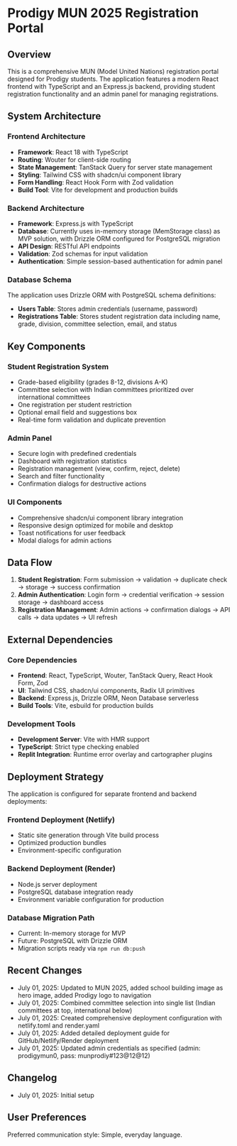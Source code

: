 # Prodigy MUN 2025 Registration Portal

## Overview

This is a comprehensive MUN (Model United Nations) registration portal designed for Prodigy students. The application features a modern React frontend with TypeScript and an Express.js backend, providing student registration functionality and an admin panel for managing registrations.

## System Architecture

### Frontend Architecture
- **Framework**: React 18 with TypeScript
- **Routing**: Wouter for client-side routing
- **State Management**: TanStack Query for server state management
- **Styling**: Tailwind CSS with shadcn/ui component library
- **Form Handling**: React Hook Form with Zod validation
- **Build Tool**: Vite for development and production builds

### Backend Architecture
- **Framework**: Express.js with TypeScript
- **Database**: Currently uses in-memory storage (MemStorage class) as MVP solution, with Drizzle ORM configured for PostgreSQL migration
- **API Design**: RESTful API endpoints
- **Validation**: Zod schemas for input validation
- **Authentication**: Simple session-based authentication for admin panel

### Database Schema
The application uses Drizzle ORM with PostgreSQL schema definitions:
- **Users Table**: Stores admin credentials (username, password)
- **Registrations Table**: Stores student registration data including name, grade, division, committee selection, email, and status

## Key Components

### Student Registration System
- Grade-based eligibility (grades 8-12, divisions A-K)
- Committee selection with Indian committees prioritized over international committees
- One registration per student restriction
- Optional email field and suggestions box
- Real-time form validation and duplicate prevention

### Admin Panel
- Secure login with predefined credentials
- Dashboard with registration statistics
- Registration management (view, confirm, reject, delete)
- Search and filter functionality
- Confirmation dialogs for destructive actions

### UI Components
- Comprehensive shadcn/ui component library integration
- Responsive design optimized for mobile and desktop
- Toast notifications for user feedback
- Modal dialogs for admin actions

## Data Flow

1. **Student Registration**: Form submission → validation → duplicate check → storage → success confirmation
2. **Admin Authentication**: Login form → credential verification → session storage → dashboard access
3. **Registration Management**: Admin actions → confirmation dialogs → API calls → data updates → UI refresh

## External Dependencies

### Core Dependencies
- **Frontend**: React, TypeScript, Wouter, TanStack Query, React Hook Form, Zod
- **UI**: Tailwind CSS, shadcn/ui components, Radix UI primitives
- **Backend**: Express.js, Drizzle ORM, Neon Database serverless
- **Build Tools**: Vite, esbuild for production builds

### Development Tools
- **Development Server**: Vite with HMR support
- **TypeScript**: Strict type checking enabled
- **Replit Integration**: Runtime error overlay and cartographer plugins

## Deployment Strategy

The application is configured for separate frontend and backend deployments:

### Frontend Deployment (Netlify)
- Static site generation through Vite build process
- Optimized production bundles
- Environment-specific configuration

### Backend Deployment (Render)
- Node.js server deployment
- PostgreSQL database integration ready
- Environment variable configuration for production

### Database Migration Path
- Current: In-memory storage for MVP
- Future: PostgreSQL with Drizzle ORM
- Migration scripts ready via `npm run db:push`

## Recent Changes
- July 01, 2025: Updated to MUN 2025, added school building image as hero image, added Prodigy logo to navigation
- July 01, 2025: Combined committee selection into single list (Indian committees at top, international below)
- July 01, 2025: Created comprehensive deployment configuration with netlify.toml and render.yaml
- July 01, 2025: Added detailed deployment guide for GitHub/Netlify/Render deployment
- July 01, 2025: Updated admin credentials as specified (admin: prodigymun0, pass: munprodiy#123@12@12)

## Changelog
- July 01, 2025: Initial setup

## User Preferences

Preferred communication style: Simple, everyday language.
